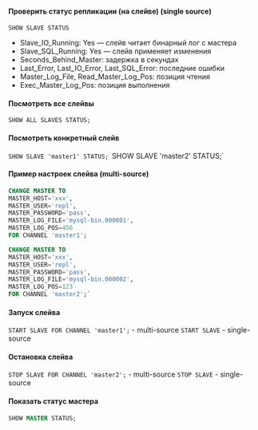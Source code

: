 #### Проверить статус репликации (на слейве) (single source)

`SHOW SLAVE STATUS`

* Slave_IO_Running: Yes — слейв читает бинарный лог с мастера
* Slave_SQL_Running: Yes — слейв применяет изменения
* Seconds_Behind_Master: задержка в секундах
* Last_Error, Last_IO_Error, Last_SQL_Error: последние ошибки
* Master_Log_File, Read_Master_Log_Pos: позиция чтения
* Exec_Master_Log_Pos: позиция выполнения

#### Посмотреть все слейвы
`SHOW ALL SLAVES STATUS;`

#### Посмотреть конкретный слейв
`SHOW SLAVE 'master1' STATUS;
`SHOW SLAVE 'master2' STATUS;`

#### Пример настроек слейва (multi-source)
```sql
CHANGE MASTER TO
MASTER_HOST='xxx',
MASTER_USER='repl',
MASTER_PASSWORD='pass',
MASTER_LOG_FILE='mysql-bin.000001',
MASTER_LOG_POS=456
FOR CHANNEL 'master1';
```

```sql 
CHANGE MASTER TO
MASTER_HOST='xxx',
MASTER_USER='repl',
MASTER_PASSWORD='pass',
MASTER_LOG_FILE='mysql-bin.000002',
MASTER_LOG_POS=123
FOR CHANNEL 'master2';`

```

#### Запуск слейва
`START SLAVE FOR CHANNEL 'master1';` - multi-source
`START SLAVE` - single-source

#### Остановка слейва
`STOP SLAVE FOR CHANNEL 'master2';` - multi-source
`STOP SLAVE` - single-source

#### Показать статус мастера
```sql 
SHOW MASTER STATUS;
```